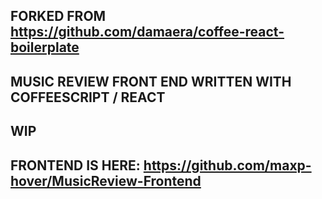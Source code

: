 ## FORKED FROM https://github.com/damaera/coffee-react-boilerplate

## MUSIC REVIEW FRONT END WRITTEN WITH COFFEESCRIPT / REACT

## WIP

## FRONTEND IS HERE:  https://github.com/maxp-hover/MusicReview-Frontend
